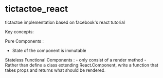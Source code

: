 # tictactoe_react
tictactoe implementation based on facebook's react tutorial


Key concepts:

Pure Components : 
  - State of the component is immutable

Stateless Functional Components : 
    - only consist of a render method
    - Rather than define a class extending React.Component, write a function that takes props 
      and returns what should be rendered.
      
    
